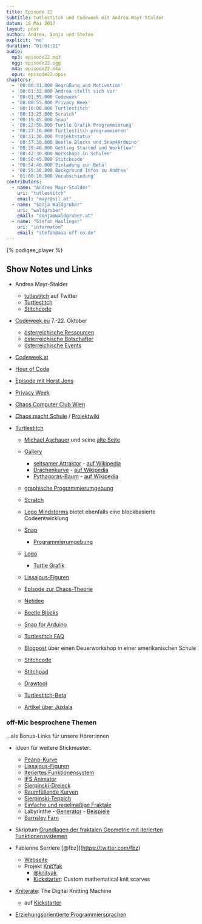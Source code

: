 ```yaml
---
title: Episode 22
subtitle: Tutlestitch und Codeweek mit Andrea Mayr-Stalder
datum: 15 Mai 2017
layout: post
author: Andrea, Sonja und Stefan
explicit: 'no'
duration: "01:01:11"
audio:
  mp3: episode22.mp3
  ogg: episode22.ogg
  m4a: episode22.m4a
  opus: episode22.opus
chapters:
  - '00:00:31.000 Begrüßung and Motivation'
  - '00:01:32.000 Andrea stellt sich vor'
  - '00:01:55.000 Codeweek'
  - '00:08:55.000 Privacy Week'
  - '00:10:00.000 Turtlestitch'
  - '00:13:25.000 Scratch'
  - '00:19:45.000 Snap'
  - '00:22:50.000 Turtle Grafik Programmierung'
  - '00:27:10.000 Turtlestitch programmieren'
  - '00:31:30.000 Projektstatus'
  - '00:37:30.000 Beetle Blocks und Snap4Arduino'
  - '00:39:40.000 Getting Started und Workflow'
  - '00:42:30.000 Workshops in Schulen'
  - '00:50:45.000 Stitchcode'
  - '00:54:40.000 Einladung zur Beta'
  - '00:55:30.000 Background Infos zu Andrea'
  - '01:00:10.000 Verabschiedung'
contributors:
  - name: "Andrea Mayr-Stalder"
    uri: "tutlestitch"
    email: "mayr@sil.at"
  - name: "Sonja Waldgruber"
    uri: "waldgruber"
    email: "sonja@waldgruber.at"
  - name: "Stefan Haslinger"
    uri: "informatom"
    email: "stefan@aua-uff-co.de"
---
```


{% podigee_player %}

## Show Notes und Links

* Andrea Mayr-Stalder
  * [tutlestitch](https://twitter.com/turtlestitch) auf Twitter
  * [Turtlestitch](http://www.turtlestitch.org/)
  * [Stitchcode](http://www.stitchcode.com/)

* [Codeweek.eu](http://codeweek.eu/) 7.-22. Oktober
  * [österreichische Ressourcen](http://codeweek.eu/resources/austria/)
  * [österreichische Botschafter](http://events.codeweek.eu/ambassadors/#tabs-AT)
  * [österreichische Events](http://events.codeweek.eu/#!AT)
* [Codeweek.at](https://www.codeweek.at/)

* [Hour of Code](https://hourofcode.com/de)

* [Episode mit Horst Jens](https://aua-uff-co.de/2016/07/18/episode8.html#8d010397)
* [Privacy Week](https://privacyweek.at/)
* [Chaos Computer Club Wien](https://c3w.at/)
* [Chaos macht Schule](https://c3w.at/schule/) /
  [Projektwiki](https://projekte.c3w.at/chaos_macht_schule)

* [Turtlestitch](http://www.turtlestitch.org/)
  * [Michael Aschauer](http://m.ash.to/) und seine
    [alte Seite](http://m.ash.to/en/Main/News?from=Main.Index)
  * [Gallery](http://www.turtlestitch.org/gallery)
    * [seltsamer Attraktor](http://www.turtlestitch.org/view/1478526100929) -
      [auf Wikipedia](https://de.wikipedia.org/wiki/Seltsamer_Attraktor)
    * [Drachenkurve](http://www.turtlestitch.org/view/1438095673911) -
      [auf Wikipedia](https://de.wikipedia.org/wiki/Drachenkurve)
    * [Pythagoras-Baum](http://www.turtlestitch.org/view/1464127925897) -
      [auf Wikipedia](https://de.wikipedia.org/wiki/Pythagoras-Baum)

  * [graphische Programmierumgebung](http://www.turtlestitch.org/run/)
  * [Scratch](https://scratch.mit.edu/)
  * [Lego Mindstorms](https://de.wikipedia.org/wiki/Lego_Mindstorms) bietet ebenfalls eine
    blockbasierte Codeentwicklung
  * [Snap](https://snap.berkeley.edu/)
    * [Programmierumgebung](http://snap.berkeley.edu/snapsource/snap.html)
  * [Logo](https://de.wikipedia.org/wiki/Logo_(Programmiersprache))
    * [Turtle Grafik](https://de.wikipedia.org/wiki/Turtle-Grafik)

  * [Lissajous-Figuren](https://de.wikipedia.org/wiki/Lissajous-Figur)
  * [Episode zur Chaos-Theorie](https://aua-uff-co.de/2017/01/15/episode16.html#7d2a3506)

  * [Netidee](https://www.netidee.at/netidee-home/)
  * [Beetle Blocks](http://beetleblocks.com/)
  * [Snap for Arduino](http://snap4arduino.org/)

  * [Turtlestitch FAQ](http://www.turtlestitch.org/page/faq)
  * [Blogpost](http://www.stitchcode.com/2017/02/21/turtlestitch-is-in-the-classroom-erhs-in-nyc/) über einen Deuerworkshop in einer amerikanischen Schule

  * [Stitchcode](http://www.stitchcode.com/)
  * [Stitchpad](http://stitchpad.io/)
  * [Drawtool](http://www.stitchcode.com/drawtool/)
  * [Turtlestitch-Beta](http://beta.turtlestitch.org/)

  * [Artikel über Juxlala](http://www.bibernetz.de/wws/juxlala.html)

### off-Mic besprochene Themen

...als Bonus-Links für unsere Hörer:innen

* Ideen für weitere Stickmuster:
  * [Peano-Kurve](https://de.wikipedia.org/wiki/Peano-Kurve)
  * [Lissajous-Figuren](https://de.wikipedia.org/wiki/Lissajous-Figur)
  * [Iteriertes Funktionensystem](https://de.wikipedia.org/wiki/Iteriertes_Funktionensystem)
  * [IFS Animator](http://sirxemic.github.io/ifs-animator/)
  * [Sierpinski-Dreieck](https://de.wikipedia.org/wiki/Sierpinski-Dreieck)
  * [Raumfüllende Kurven](https://de.wikipedia.org/wiki/Raumf%C3%BCllende_Kurve)
  * [Sierpinski-Teppich](https://de.wikipedia.org/wiki/Sierpinski-Teppich)
  * [Einfache und regelmäßige Fraktale](https://de.wikipedia.org/wiki/Fraktal#.E2.80.9EEinfache_und_regelm.C3.A4.C3.9Fige.E2.80.9C_Fraktale)
  * Labyrinthe - [Generator](http://www.mazegenerator.net/) -
    [Beispiele](http://www.mazegenerator.net/Examples.aspx)
  * [Barnsley Farn](https://en.wikipedia.org/wiki/Barnsley_fern)
* Skriptum [Grundlagen der fraktalen Geometrie mit iterierten Funktionensystemen](http://quadsoft.org/fraktale/)

* Fabienne Serrière [@fbz]](https://twitter.com/fbz)
  * [Webseite](http://fabienne.us/)
  * Projekt [KnitYak](http://knityak.com/)
    * [@knityak](https://twitter.com/knityak)
    * [Kickstarter](https://www.kickstarter.com/projects/fbz/knityak-custom-mathematical-knit-scarves/): Custom mathematical knit scarves

* [Kniterate](http://www.kniterate.com/): The Digital Knitting Machine
  * auf [Kickstarter](https://www.kickstarter.com/projects/kniterate/kniterate-the-digital-knitting-machine)

* [Erziehungsorientierte Programmiersprachen](https://de.wikipedia.org/wiki/Erziehungsorientierte_Programmiersprachen)
